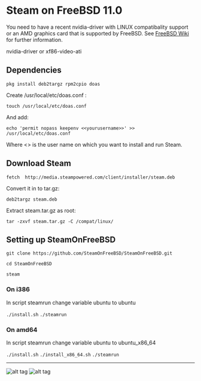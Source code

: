# Steam on FreeBSD 11.0

You need to have a recent nvidia-driver with LINUX compatibality support or an AMD graphics card that is supported by FreeBSD. See [FreeBSD Wiki](https://wiki.freebsd.org/Graphics) for further information. 

nvidia-driver or xf86-video-ati

## Dependencies

`pkg install deb2targz rpm2cpio doas`

Create /usr/local/etc/doas.conf :

`touch /usr/local/etc/doas.conf`

And add:

`echo 'permit nopass keepenv <<yourusername>>' >> /usr/local/etc/doas.conf`

Where <<yourusername>> is the user name on which you want to install and run Steam.

## Download Steam

`fetch  http://media.steampowered.com/client/installer/steam.deb`

Convert it in to tar.gz:

`deb2targz steam.deb`

Extract steam.tar.gz as root:

`tar -zxvf steam.tar.gz -C /compat/linux/`

## Setting up SteamOnFreeBSD

`git clone https://github.com/SteamOnFreeBSD/SteamOnFreeBSD.git`

`cd SteamOnFreeBSD`

`steam`

### On i386

In script steamrun change variable ubuntu to ubuntu

`./install.sh`
`./steamrun`

### On amd64

In script steamrun change variable ubuntu to ubuntu_x86_64

`./install.sh`
`./install_x86_64.sh`
`./steamrun`

-----

![alt tag](https://raw.githubusercontent.com/SteamOnFreeBSD/Steam/master/2016-03-15-171059_1366x768_scrot.png)
![alt tag](https://raw.githubusercontent.com/SteamOnFreeBSD/Steam/master/2016-04-03-030913_1366x768_scrot.png)
